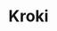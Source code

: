 ---
draft: false
title: Kroki
content:
  id: kroki
  name: Kroki
  website: https://kroki.io/
  short_description: Creates diagrams from textual descriptions!
---
